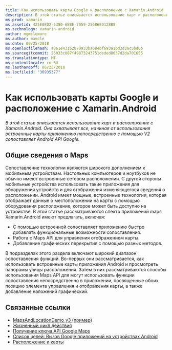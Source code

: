 ```yaml
---
title: Как использовать карты Google и расположение с Xamarin.Android
description: В этой статье описывается использование карт и расположение с Xamarin.Android. Она охватывает все, начиная от использования встроенные карты приложению непосредственно с помощью V2 сопоставляет Android API Google.
ms.prod: xamarin
ms.assetid: 425E0ED2-5380-6EBE-7059-256B6E9128B8
ms.technology: xamarin-android
author: mgmclemore
ms.author: mamcle
ms.date: 06/25/2018
ms.openlocfilehash: a861e43152870933ba684bf693a1bd3d3ac5bd0b
ms.sourcegitcommit: 26033c087f49873243751deded8037d2da701655
ms.translationtype: MT
ms.contentlocale: ru-RU
ms.lasthandoff: 06/25/2018
ms.locfileid: "36935377"
---
```

# <a name="how-to-use-google-maps-and-location-with-xamarinandroid"></a>Как использовать карты Google и расположение с Xamarin.Android

_В этой статье описывается использование карт и расположение с Xamarin.Android. Она охватывает все, начиная от использования встроенные карты приложению непосредственно с помощью V2 сопоставляет Android API Google._

## <a name="maps-overview"></a>Общие сведения о Maps

Сопоставление технологии являются широкого дополнением к мобильным устройствам. Настольных компьютеров и ноутбуков не обычно имеют встроенные сетевом расположении. С другой стороны мобильные устройства использовать такие приложения для обнаружения устройств и для отображения изменяющегося сведения о расположении. Android имеет мощные, встроенные технологии, которая отображает данные о местоположении на карты с помощью оборудования расположение, которое может быть доступно на устройстве. В этой статье рассматриваются спектр приложений maps Xamarin.Android имеют предлагать, включая: 

-  С помощью встроенной сопоставляет приложению быстро добавлять функциональные возможности сопоставления.
-  Работа с Maps API для управления отображением карты.
-  Добавление графических перекрытия с помощью разных методов.

В подразделах этого раздела включают широкий диапазон сопоставления функций.
Во-первых они рассматривается, как использовать встроенные карты приложения Android и просмотреть панорамы улицы расположения. Затем в них рассматриваются способы использования Maps API для могут использовать функции сопоставления непосредственно в приложении, посвященные обоих позицию элемента управления и отображения карты, а также добавление наложений графический.


## <a name="related-links"></a>Связанные ссылки

- [MapsAndLocationDemo_v3 (пример)](https://developer.xamarin.com/samples/monodroid/MapsAndLocationDemo_v3/)
- [Жизненный цикл действия](~/android/app-fundamentals/activity-lifecycle/index.md)
- [Получение ключа API Google Maps](~/android/platform/maps-and-location/maps/obtaining-a-google-maps-api-key.md)
- [Список целей: Вызов Google приложений на устройствах Android](http://developer.android.com/guide/appendix/g-app-intents.html)
- [Расположение и карты](http://developer.android.com/guide/topics/location/index.html)

